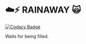 # ☁️⚡ RAINAWAY 🙀

[![Codacy Badge](https://app.codacy.com/project/badge/Grade/d8f2dc983d9c4a4388b4a8abcd384ddc)](https://www.codacy.com/gh/bleeeeeeee/bleeeeeeee.github.io/dashboard?utm_source=github.com&amp;utm_medium=referral&amp;utm_content=bleeeeeeee/bleeeeeeee.github.io&amp;utm_campaign=Badge_Grade)

Waits for being filled.
